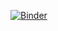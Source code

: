 [![Binder](https://mybinder.org/badge_logo.svg)](https://mybinder.org/v2/gh/argovis/demo_notebooks/HEAD)
